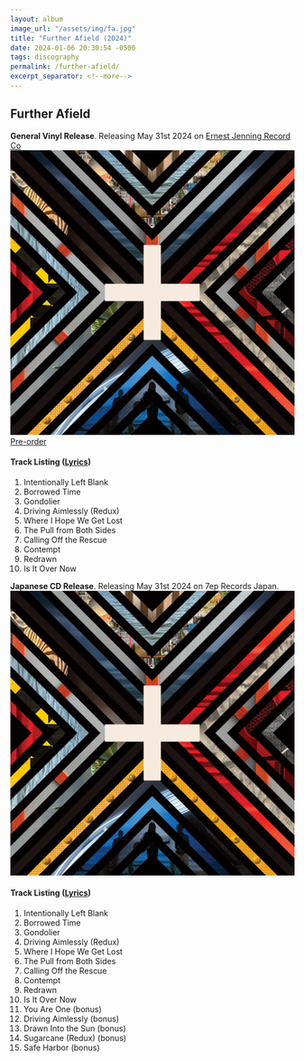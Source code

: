 ```yaml
---
layout: album
image_url: "/assets/img/fa.jpg"
title: "Further Afield (2024)"
date: 2024-01-06 20:30:54 -0500
tags: discography
permalink: /further-afield/
excerpt_separator: <!--more-->
---
```


<!--more-->

## Further Afield

<div id="release-info">
    <b>General Vinyl Release</b>. Releasing May 31st 2024 on <a href="https://ejrc.com">Ernest Jenning Record Co</a><br/>
</div>
<div id="container">
    <div id="release-container">
        <div id="artwork">
            <a href="/assets/img/fa.jpg" alt="Full res version"><img src="/assets/img/fa.jpg"/></a>
            <div id="buy-album-btn">
                <div class="button-sm">
                    <a href="https://ernestjenning.limitedrun.com/products/778312">Pre-order</a>
                </div>
            </div>
        </div>
        <div id="tracklist">
            <h4>Track Listing (<a href="/lyrics/#further-afield-album">Lyrics</a>)</h4>
            <ol>
                <li>Intentionally Left Blank</li>
                <li>Borrowed Time</li>
                <li>Gondolier</li>
                <li>Driving Aimlessly (Redux)</li>
                <li>Where I Hope We Get Lost</li>
                <li>The Pull from Both Sides</li>
                <li>Calling Off the Rescue</li>
                <li>Contempt</li>
                <li>Redrawn</li>
                <li>Is It Over Now</li>
            </ol>
        </div>
    </div>
</div>

<div id="release-info">
    <b>Japanese CD Release</b>. Releasing May 31st 2024 on 7ep Records Japan.
</div>
<div id="container">
    <div id="release-container">
        <div id="artwork">
            <a href="/assets/img/fa.jpg" alt="Full res version"><img src="/assets/img/fa.jpg"/></a>
        </div>
        <div id="tracklist">
            <h4>Track Listing (<a href="/lyrics/#further-afield-album">Lyrics</a>)</h4>
            <ol>
                <li>Intentionally Left Blank</li>
                <li>Borrowed Time</li>
                <li>Gondolier</li>
                <li>Driving Aimlessly (Redux)</li>
                <li>Where I Hope We Get Lost</li>
                <li>The Pull from Both Sides</li>
                <li>Calling Off the Rescue</li>
                <li>Contempt</li>
                <li>Redrawn</li>
                <li>Is It Over Now</li>
                <li>You Are One (bonus)</li>
                <li>Driving Aimlessly (bonus)</li>
                <li>Drawn Into the Sun (bonus)</li>
                <li>Sugarcane (Redux) (bonus)</li>
                <li>Safe Harbor (bonus)</li>
            </ol>
        </div>
    </div>
</div>
